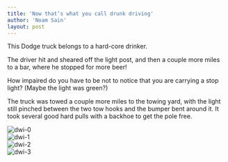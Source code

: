 ```yaml
---
title: 'Now that’s what you call drunk driving'
author: 'Noam Sain'
layout: post
---
```


This Dodge truck belongs to a hard-core drinker.

The driver hit and sheared off the light post, and then a couple more miles to a bar, where he stopped for more beer!

How impaired do you have to be not to notice that you are carrying a stop light? (Maybe the light was green?)

The truck was towed a couple more miles to the towing yard, with the light still pinched between the two tow hooks and the bumper bent around it. It took several good hard pulls with a backhoe to get the pole free.

![dwi-0](/assets/2014-12-dwi-0.jpg)  
![dwi-1](/assets/2014-12-dwi-1.jpg)  
![dwi-2](/assets/2014-12-dwi-2.jpg)  
![dwi-3](/assets/2014-12-dwi-3.jpg)